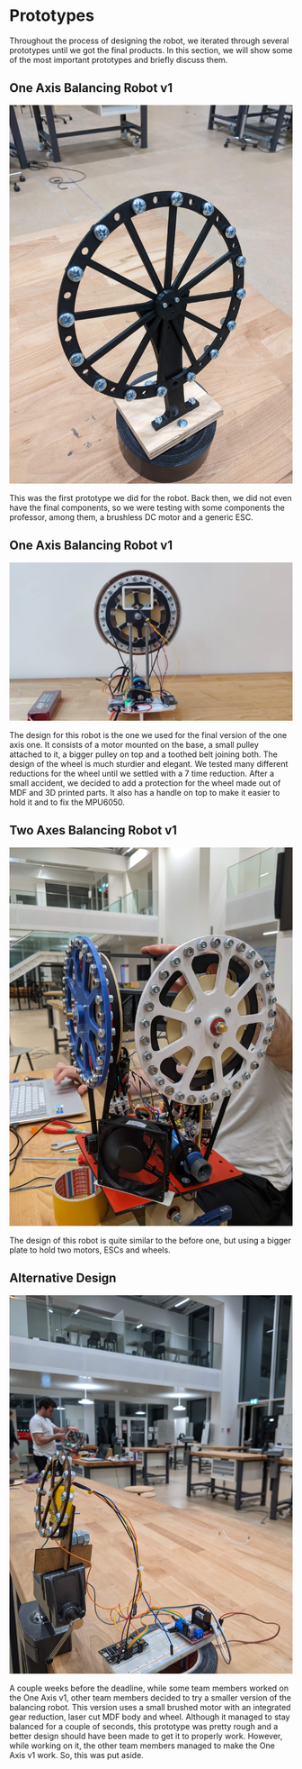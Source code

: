 # Prototypes 

Throughout the process of designing the robot, we iterated through several prototypes until we got the final products. In this section, we will show some of the most important prototypes and briefly discuss them. 

## One Axis Balancing Robot v1 

![One Axis v1](../images/one_axisv1.jpg)

This was the first prototype we did for the robot. Back then, we did not even have the final components, so we were testing with some components the professor, among them, a brushless DC motor and a generic ESC. 

## One Axis Balancing Robot v1

![One Axis v2](../images/one_axisv2.png)

The design for this robot is the one we used for the final version of the one axis one. It consists of a motor mounted on the base, a small pulley attached to it, a bigger pulley on top and a toothed belt joining both. The design of the wheel is much sturdier and elegant. We tested many different reductions for the wheel until we settled with a 7 time reduction. After a small accident, we decided to add a protection for the wheel made out of MDF and 3D printed parts. It also has a handle on top to make it easier to hold it and to fix the MPU6050. 

## Two Axes Balancing Robot v1 

![Two Axes v1](../images/two_axesv1.jpg)

The design of this robot is quite similar to the before one, but using a bigger plate to hold two motors, ESCs and wheels. 

## Alternative Design 

![Alternative Design](../images/alternative.jpg)

A couple weeks before the deadline, while some team members worked on the One Axis v1, other team members decided to try a smaller version of the balancing robot. This version uses a small brushed motor with an integrated gear reduction, laser cut MDF body and wheel. Although it managed to stay balanced for a couple of seconds, this prototype was pretty rough and a better design should have been made to get it to properly work. However, while working on it, the other team members managed to make the One Axis v1 work. So, this was put aside.  